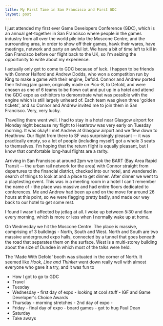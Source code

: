 ```yaml
---
title: My First Time in San Francisco and First GDC
layout: post
---
```


I just attended my first ever Game Developers Conference (GDC), which is an annual get-together in San Francisco where people in the games industry from all over the world pile into the Moscone Centre, and the surrounding area, in order to show off their games, hawk their wares, have meetings, network and party an awful lot. We have a bit of time left to kill in San Francisco before our flight back to the UK, so I'm seizing the opportunity to write about my experience.

I actually only got to come to GDC because of luck. I happen to be friends with Connor Halford and Andrew Dodds, who won a competition run by King to make a game with their engine, Defold. Connor and Andrew ported their fishing jam game, originally made on Pico-8, to Defold, and were chosen as one of 6 teams to be flown out and put up in a hotel and attend the GDC expo as exhibitors to demonstrate what was possible with the engine which is still largely unheard of. Each team was given three 'golden tickets', and so Connor and Andrew invited me to join them in San Francisco. Very, very lucky.

Travelling there went well. I had to stay in a hotel near Glasgow airport for Monday night because my flight to Heathrow was very early on Tuesday morning. It was okay! I met Andrew at Glasgow airport and we flew down to Heathrow. Our flight from there to SF was surprisingly pleasant -- it was practically empty, so a lot of people (including myself) got a whole 3 seats to themselves. I'm hoping that the return flight is equally pleasant, but I know that comfortable long-haul flights are a rarity.

Arriving in San Francisco at around 2pm we took the BART (Bay Area Rapid Transit -- the urban rail network for the area) with Connor straight from departures to the financial district, checked into our hotel, and wandered in search of things to look at and a place to get dinner. After dinner we went to a playtesting event. This was in a meeting room in a hotel I can't remember the name of - the place was massive and had entire floors dedicated to conferences. Me and Andrew had been up and on the move for around 26 hours at this point, so we were flagging pretty badly, and made our way back to our hotel to get some rest.

I found I wasn't affected by jetlag at all. I woke up between 5:30 and 6am every morning, which is more or less when I normally wake up at home. 

On Wednesday we hit the Moscone Centre. The place is massive, comprising of 3 buildings - North, South and West. North and South are two massive underground expo halls, connected by a tunnel that goes beneath the road that separates them on the surface. West is a multi-storey building about the size of Dundee in which most of the talks were held. 

The 'Made With Defold' booth was situated in the corner of North. It seemed like *Hook, Line and Thinker* went down really well with almost everyone who gave it a try, and it was fun to  

- How I got to go to GDC
- Travel
- Tuesday
- Wednesday - first day of expo - looking at cool stuff - IGF and Game Developer's Choice Awards
- Thursday - morning stretches - 2nd day of expo - 
- Friday - final day of expo - board games - got to hug Paul Dean
- Saturday
- Take aways